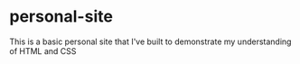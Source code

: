 # personal-site

This is a basic personal site that I've built to demonstrate my understanding of HTML and CSS 
